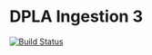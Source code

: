 # DPLA Ingestion 3

[![Build Status](https://travis-ci.org/dpla/ingestion3.svg?branch=master)](https://travis-ci.org/dpla/ingestion3)
